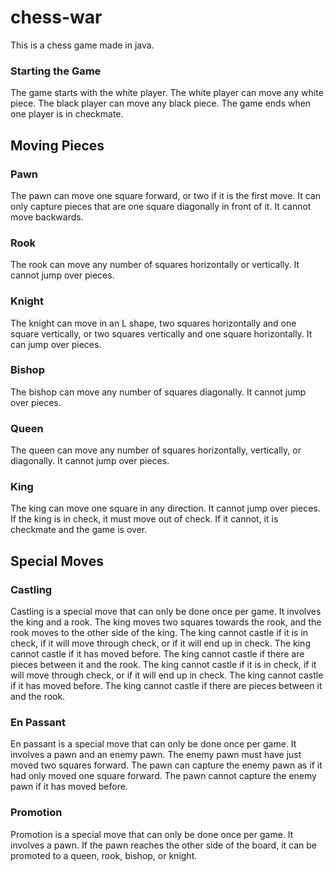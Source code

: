 # chess-war

This is a chess game made in java.

### Starting the Game
The game starts with the white player. The white player can move any white piece. The black player can move any black piece. The game ends when one player is in checkmate.

## Moving Pieces

### Pawn
The pawn can move one square forward, or two if it is the first move. It can only capture pieces that are one square diagonally in front of it. It cannot move backwards.

### Rook
The rook can move any number of squares horizontally or vertically. It cannot jump over pieces.

### Knight
The knight can move in an L shape, two squares horizontally and one square vertically, or two squares vertically and one square horizontally. It can jump over pieces.

### Bishop
The bishop can move any number of squares diagonally. It cannot jump over pieces.

### Queen
The queen can move any number of squares horizontally, vertically, or diagonally. It cannot jump over pieces.

### King
The king can move one square in any direction. It cannot jump over pieces. If the king is in check, it must move out of check. If it cannot, it is checkmate and the game is over.

## Special Moves
### Castling
Castling is a special move that can only be done once per game. It involves the king and a rook. The king moves two squares towards the rook, and the rook moves to the other side of the king. The king cannot castle if it is in check, if it will move through check, or if it will end up in check. The king cannot castle if it has moved before. The king cannot castle if there are pieces between it and the rook. The king cannot castle if it is in check, if it will move through check, or if it will end up in check. The king cannot castle if it has moved before. The king cannot castle if there are pieces between it and the rook.

### En Passant
En passant is a special move that can only be done once per game. It involves a pawn and an enemy pawn. The enemy pawn must have just moved two squares forward. The pawn can capture the enemy pawn as if it had only moved one square forward. The pawn cannot capture the enemy pawn if it has moved before.

### Promotion
Promotion is a special move that can only be done once per game. It involves a pawn. If the pawn reaches the other side of the board, it can be promoted to a queen, rook, bishop, or knight.


